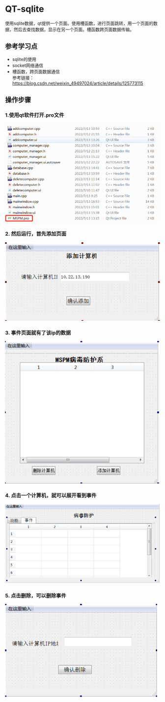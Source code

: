 # QT-sqlite
使用sqlite数据，qt提供一个页面。使用槽函数，进行页面跳转，用一个页面的数据，然后去查找数据，显示在另一个页面。槽函数跨页面数据传输。
## 参考学习点
- sqlite的使用
- socket网络通信
- 槽函数，跨页面数据通信  
参考链接：https://blog.csdn.net/weixin_49497024/article/details/125773115
## 操作步骤
### 1.使用qt软件打开.pro文件  
![image](./readmeImage/%E7%A8%8B%E5%BA%8F%E9%A1%B5%E9%9D%A2.png)  
### 2. 然后运行，首先添加页面
![image](./readmeImage/%E6%B7%BB%E5%8A%A0%E4%BA%8B%E4%BB%B6.png)   
### 3. 事件页面就有了该ip的数据   
![image](./readmeImage/%E4%BA%8B%E4%BB%B6%E9%A1%B5%E9%9D%A2.png)  
### 4. 点击一个计算机，就可以展开看到事件  
![image](./readmeImage/%E4%B8%BB%E9%A1%B5%E9%9D%A2.png)  
### 5. 点击删除，可以删除事件  
![image](./readmeImage/%E5%88%A0%E9%99%A4%E9%A1%B5%E9%9D%A2.png)  
